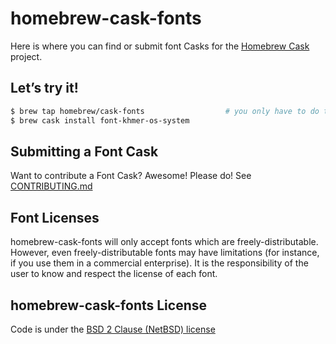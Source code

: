 # homebrew-cask-fonts

Here is where you can find or submit font Casks for the [Homebrew Cask](https://github.com/Homebrew/homebrew-cask) project.

## Let’s try it!

```bash
$ brew tap homebrew/cask-fonts                  # you only have to do this once!
$ brew cask install font-khmer-os-system
```

## Submitting a Font Cask

Want to contribute a Font Cask? Awesome! Please do! See [CONTRIBUTING.md](CONTRIBUTING.md)

## Font Licenses

homebrew-cask-fonts will only accept fonts which are freely-distributable. However, even freely-distributable fonts may have limitations (for instance, if you use them in a commercial enterprise). It is the responsibility of the user to know and respect the license of each font.

## homebrew-cask-fonts License

Code is under the [BSD 2 Clause (NetBSD) license](https://github.com/Homebrew/homebrew-cask-fonts/blob/master/LICENSE)
